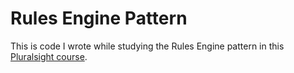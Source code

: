 # Rules Engine Pattern

This is code I wrote while studying the Rules Engine pattern in this [Pluralsight course](https://app.pluralsight.com/library/courses/c-sharp-design-patterns-rules-pattern/table-of-contents).
